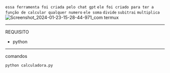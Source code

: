 `essa ferramenta foi criada pelo chat gpt`
`ele foi criado para ter a função de calcular qualquer numero`
    `ele soma`
     `divide`
     `subitrai`
      `multiplica`  
   ![Screenshot_2024-01-23-15-28-44-971_com termux](https://github.com/yurizinho800/Calculos/assets/157324630/10c9a4b0-0d0d-415a-a85f-33a0f08bed9e)

-----------------
REQUISITO

* python


-------------------
comandos 

`python calculadora.py`
